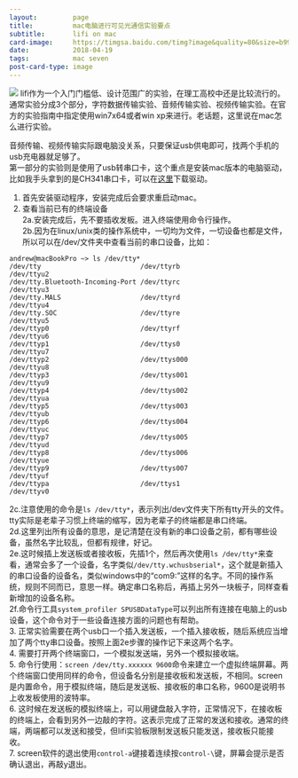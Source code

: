 ```yaml
---
layout:         page
title:          mac电脑进行可见光通信实验要点
subtitle:      	lifi on mac
card-image:		https://timgsa.baidu.com/timg?image&quality=80&size=b9999_10000&sec=1524130056541&di=9ea94817563ea31647e05459b3d56bf3&imgtype=0&src=http%3A%2F%2Fmmbiz.qpic.cn%2Fmmbiz%2FWRGz2LWLARDnnYIIDialaTvzZMTFR0BkQhRCMwVPyCj1mojNMhib13uuTJE2dMiaHyO8HxhhXPZJTw8eFibbOX0TicA%2F0
date:           2018-04-19
tags:           mac seven
post-card-type: image
---
```

![](https://timgsa.baidu.com/timg?image&quality=80&size=b9999_10000&sec=1524130056541&di=9ea94817563ea31647e05459b3d56bf3&imgtype=0&src=http%3A%2F%2Fmmbiz.qpic.cn%2Fmmbiz%2FWRGz2LWLARDnnYIIDialaTvzZMTFR0BkQhRCMwVPyCj1mojNMhib13uuTJE2dMiaHyO8HxhhXPZJTw8eFibbOX0TicA%2F0)
lifi作为一个入门门槛低、设计范围广的实验，在理工高校中还是比较流行的。  
通常实验分成3个部分，字符数据传输实验、音频传输实验、视频传输实验。在官方的实验指南中指定使用win7x64或者win xp来进行。老话题，这里说在mac怎么进行实验。  

音频传输、视频传输实际跟电脑没关系，只要保证usb供电即可，找两个手机的usb充电器就足够了。  
第一部分的实验则是使用了usb转串口卡，这个重点是安装mac版本的电脑驱动，比如我手头拿到的是CH341串口卡，可以在[这里](http://www.wch.cn/download/CH341SER_MAC_ZIP.html)下载驱动。  

1. 首先安装驱动程序，安装完成后会要求重启动mac。  
2. 查看当前已有的终端设备  
2a.安装完成后，先不要插收发板。进入终端使用命令行操作。  
2b.因为在linux/unix类的操作系统中，一切均为文件，一切设备也都是文件，所以可以在/dev/文件夹中查看当前的串口设备，比如：  
```
andrew@macBookPro ~> ls /dev/tty*
/dev/tty                         /dev/ttyrb                       /dev/ttyu2
/dev/tty.Bluetooth-Incoming-Port /dev/ttyrc                       /dev/ttyu3
/dev/tty.MALS                    /dev/ttyrd                       /dev/ttyu4
/dev/tty.SOC                     /dev/ttyre                       /dev/ttyu5
/dev/ttyp0                       /dev/ttyrf                       /dev/ttyu6
/dev/ttyp1                       /dev/ttys0                       /dev/ttyu7
/dev/ttyp2                       /dev/ttys000                     /dev/ttyu8
/dev/ttyp3                       /dev/ttys001                     /dev/ttyu9
/dev/ttyp4                       /dev/ttys002                     /dev/ttyua
/dev/ttyp5                       /dev/ttys003                     /dev/ttyub
/dev/ttyp6                       /dev/ttys004                     /dev/ttyuc
/dev/ttyp7                       /dev/ttys005                     /dev/ttyud
/dev/ttyp8                       /dev/ttys006                     /dev/ttyue
/dev/ttyp9                       /dev/ttys007                     /dev/ttyuf
/dev/ttypa                       /dev/ttys1                       /dev/ttyv0
```  
2c.注意使用的命令是`ls /dev/tty*`，表示列出/dev文件夹下所有tty开头的文件。tty实际是老辈子习惯上终端的缩写，因为老辈子的终端都是串口终端。  
2d.这里列出所有设备的意思，是记清楚在没有新的串口设备之前，都有哪些设备，虽然名字比较乱，但都有规律，好记。  
2e.这时候插上发送板或者接收板，先插1个，然后再次使用`ls /dev/tty*`来查看，通常会多了一个设备，名字类似`/dev/tty.wchusbserial*`，这个就是新插入的串口设备的设备名，类似windows中的“com9:”这样的名字。不同的操作系统，规则不同而已，意思一样。确定串口名称后，再插上另外一块板子，同样查看新增加的设备名称。  
2f.命令行工具`system_profiler SPUSBDataType`可以列出所有连接在电脑上的usb设备，这个命令对于一些设备连接方面的问题也有帮助。  
3. 正常实验需要在两个usb口一个插入发送板，一个插入接收板，随后系统应当增加了两个tty串口设备。按照上面2e步骤的操作记下来这两个名字。  
4. 需要打开两个终端窗口，一个模拟发送端，另外一个模拟接收端。  
5. 命令行使用：`screen /dev/tty.xxxxxx 9600`命令来建立一个虚拟终端屏幕。两个终端窗口使用同样的命令，但设备名分别是接收板和发送板，不相同。screen是内置命令，用于模拟终端，随后是发送板、接收板的串口名称，9600是说明书上收发板使用的波特率。  
6. 这时候在发送板的模拟终端上，可以用键盘敲入字符，正常情况下，在接收板的终端上，会看到另外一边敲的字符。这表示完成了正常的发送和接收。通常的终端，两端都可以发送和接受，但lifi实验板限制发送板只能发送，接收板只能接收。  
7. screen软件的退出使用`control-a`键接着连续按`control-\`键，屏幕会提示是否确认退出，再敲y退出。  


